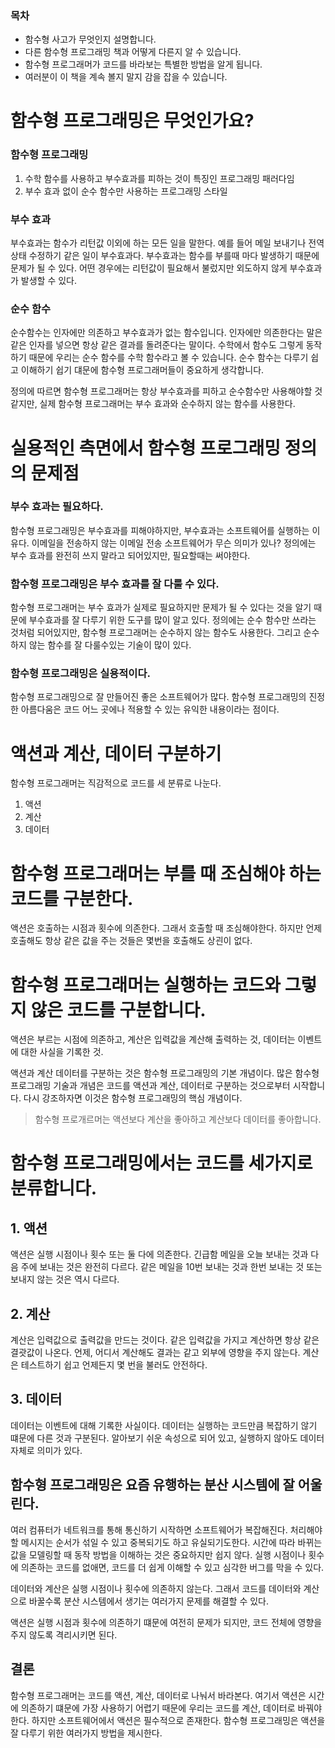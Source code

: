 ### 목차
- 함수형 사고가 무엇인지 설명합니다.
- 다른 함수형 프로그래밍 책과 어떻게 다른지 알 수 있습니다.
- 함수형 프로그래머가 코드를 바라보는 특별한 방법을 알게 됩니다.
- 여러분이 이 책을 계속 볼지 말지 감을 잡을 수 있습니다.

# 함수형 프로그래밍은 무엇인가요?

### 함수형 프로그래밍
1. 수학 함수를 사용하고 부수효과를 피하는 것이 특징인 프로그래밍 패러다임
2. 부수 효과 없이 순수 함수만 사용하는 프로그래밍 스타일

### 부수 효과
부수효과는 함수가 리턴값 이외에 하는 모든 일을 말한다. 예를 들어 메일 보내기나 전역 상태 수정하기 같은 일이 부수효과다. 부수효과는 함수를 부를때 마다 발생하기 때문에 문제가 될 수 있다. 어떤 경우에는 리턴값이 필요해서 불렀지만 외도하지 않게 부수효과가 발생할 수 있다.

### 순수 함수
순수함수는 인자에만 의존하고 부수효과가 없는 함수입니다. 인자에만 의존한다는 말은 같은 인자를 넣으면 항상 같은 결과를 돌려준다는 말이다. 수학에서 함수도 그렇게 동작하기 때문에 우리는 순수 함수를 수학 함수라고 볼 수 있습니다. 순수 함수는 다루기 쉽고 이해하기 쉽기 댸문에 함수형 프로그래머들이 중요하게 생각합니다.

정의에 따르면 함수형 프로그래머는 항상 부수효과를 피하고 순수함수만 사용해야할 것 같지만, 실제 함수형 프로그래머는 부수 효과와 순수하지 않는 함수를 사용한다.

# 실용적인 측면에서 함수형 프로그래밍 정의의 문제점
### 부수 효과는 필요하다.
함수형 프로그래밍은 부수효과를 피해야하지만, 부수효과는 소프트웨어를 실행하는 이유다. 이메일을 전송하지 않는 이메일 전송 소프트웨어가 무슨 의미가 있나? 정의에는 부수 효과를 완전히 쓰지 말라고 되어있지만, 필요할때는 써야한다.
### 함수형 프로그래밍은 부수 효과를 잘 다룰 수 있다.
함수형 프로그래머는 부수 효과가 실제로 필요하지만 문제가 될 수 있다는 것을 알기 때문에 부수효과를 잘 다루기 위한 도구를 많이 알고 있다. 정의에는 순수 함수만 쓰라는 것처럼 되어있지만, 함수형 프로그래머는 순수하지 않는 함수도 사용한다. 그리고 순수하지 않는 함수를 잘 다룰수있는 기술이 많이 있다.
###  함수형 프로그래밍은 실용적이다.
함수형 프로그래밍으로 잘 만들어진 좋은 소프트웨어가 많다.
함수형 프로그래밍의 진정한 아름다움은 코드 어느 곳에나 적용할 수 있는 유익한 내용이라는 점이다.

# 액션과 계산, 데이터 구분하기
함수형 프로그래머는 직감적으로 코드를 세 분류로 나눈다.
1. 액션
2. 계산
3. 데이터

# 함수형 프로그래머는 부를 때 조심해야 하는 코드를 구분한다.
액션은 호출하는 시점과 횟수에 의존한다. 그래서 호출할 때 조심해야한다. 하지만 언제 호출해도 항상 같은 값을 주는 것들은 몇번을 호출해도 상괸이 없다.

# 함수형 프로그래머는 실행하는 코드와 그렇지 않은 코드를 구분합니다.
액션은 부르는 시점에 의존하고, 계산은 입력값을 계산해 출력하는 것, 데이터는 이벤트에 대한 사실을 기록한 것.

액션과 계산 데이터를 구분하는 것은 함수형 프로그래밍의 기본 개념이다. 많은 함수형 프로그래밍 기술과 개념은 코드를 액션과 계산, 데이터로 구분하는 것으로부터 시작합니다. 다시 강조하자면 이것은 함수형 프로그래밍의 핵심 개념이다.

> 함수형 프로개르머는 액션보다 계산을 좋아하고 계산보다 데이터를 좋아합니다.

# 함수형 프로그래밍에서는 코드를 세가지로 분류합니다.
## 1. 액션
액션은 실행 시점이나 횟수 또는 둘 다에 의존한다. 긴급함 메일을 오늘 보내는 것과 다음 주에 보내는 것은 완전히 다르다. 같은 메일을 10번 보내는 것과 한번 보내는 것 또는 보내지 않는  것은 역시 다르다.
## 2. 계산
계산은 입력값으로 출력값을 만드는 것이다. 같은 입력값을 가지고 계산하면 항상 같은 결괏값이 나온다. 언제, 어디서 계산해도 결과는 같고 외부에 영향을 주지 않는다. 계산은 테스트하기 쉽고 언제든지 몇 번을 불러도 안전하다.
## 3. 데이터
데이터는 이벤트에 대해 기록한 사실이다. 데이터는 실행하는 코드만큼 복잡하기 않기 떄문에 다른 것과 구분된다. 알아보기 쉬운 속성으로 되어 있고, 실행하지 않아도 데이터 자체로 의미가 있다.

## 함수형 프로그래밍은 요즘 유행하는 분산 시스템에 잘 어울린다.
여러 컴퓨터가 네트워크를 통해 통신하기 시작하면 소프트웨어가 복잡해진다. 처리해야 할 메시지는 순서가 섞일 수 있고 중복되기도 하고 유실되기도한다. 시간에 따라 바뀌는 값을 모델링할 때 동작 방법을 이해하는 것은 중요하지만 쉽지 않다. 실행 시점이나 횟수에 의존하는 코드를 없애면, 코드를 더 쉽게 이해할 수 있고 심각한 버그를 막을 수 있다.

데이터와 계산은 실행 시점이나 횟수에 의존하지 않는다. 그래서 코드를 데이터와 계산으로 바꿀수록 분산 시스템에서 생기는 여러가지 문제를 해결할 수 있다.

액션은 실행 시점과 횟수에 의존하기 떄문에 여전히 문제가 되지만, 코드 전체에 영향을 주지 않도록 격리시키면 된다.

## 결론
함수형 프로그래머는 코드를 액션, 계산, 데이터로 나눠서 바라본다. 여기서 액션은 시간에 의존하기 떄문에 가장 사용하기 어렵기 때문에 우리는 코드를 계산, 데이터로 바꿔야한다. 하지만 소프트웨어에서 액션은 필수적으로 존재한다. 함수형 프로그래밍은 액션을 잘 다루기 위한 여러가지 방법을 제시한다.
